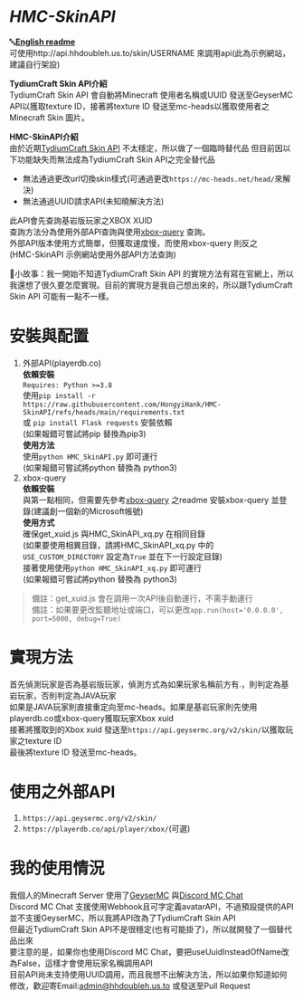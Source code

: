 
# *HMC-SkinAPI*
🔤[**English readme**](https://github.com/HongyiHank/HMC-SkinAPI/blob/main/README_EN.md)<br>
可使用http://api.hhdoubleh.us.to/skin/USERNAME 來調用api(此為示例網站，建議自行架設)<br>

**TydiumCraft Skin API介紹**<br>
TydiumCraft Skin API 會自動將Minecraft 使用者名稱或UUID 發送至GeyserMC API以獲取texture ID，接著將texture ID 發送至mc-heads以獲取使用者之Minecraft Skin 圖片。

**HMC-SkinAPI介紹**<br>
由於近期[TydiumCraft Skin API](https://tydiumcraft.net/docs/skinapi) 不太穩定，所以做了一個臨時替代品
但目前因以下功能缺失而無法成為TydiumCraft Skin API之完全替代品

 - 無法通過更改url切換skin樣式(可通過更改`https://mc-heads.net/head/`來解決)
 - 無法通過UUID請求API(未知曉解決方法)

此API會先查詢基岩版玩家之XBOX XUID <br>
查詢方法分為使用外部API查詢與使用[xbox-query](https://github.com/XiYang6666/xbox-query) 查詢。<br>
外部API版本使用方式簡單，但獲取速度慢，而使用xbox-query 則反之<br>
(HMC-SkinAPI 示例網站使用外部API方法查詢)

📕小故事：我一開始不知道TydiumCraft Skin API 的實現方法有寫在官網上，所以我還想了很久要怎麼實現。目前的實現方是我自己想出來的，所以跟TydiumCraft Skin API 可能有一點不一樣。
# 安裝與配置

 1. 外部API(playerdb.co)<br>
**依賴安裝**<br>
`Requires: Python >=3.8`<br>
使用`pip install -r https://raw.githubusercontent.com/HongyiHank/HMC-SkinAPI/refs/heads/main/requirements.txt`<br>
或 `pip install Flask requests` 安裝依賴<br>
(如果報錯可嘗試將pip 替換為pip3)<br>
**使用方法**<br>
使用`python HMC_SkinAPI.py` 即可運行<br>
(如果報錯可嘗試將python 替換為 python3)<br>
 2. xbox-query<br>
 **依賴安裝**<br>
與第一點相同，但需要先參考[xbox-query](https://github.com/XiYang6666/xbox-query) 之readme 安裝xbox-query 並登錄(建議創一個新的Microsoft帳號)<br>
**使用方式**<br>
確保get_xuid.js 與HMC_SkinAPI_xq.py 在相同目錄<br>
(如果要使用相異目錄，請將HMC_SkinAPI_xq.py 中的`USE_CUSTOM_DIRECTORY` 設定為`True` 並在下一行設定目錄)<br>
接著使用使用`python HMC_SkinAPI_xq.py` 即可運行<br>
(如果報錯可嘗試將python 替換為 python3)<br>

> 備註：get_xuid.js 會在調用一次API後自動運行，不需手動運行<br>
> 備註：如果要更改監聽地址或端口，可以更改`app.run(host='0.0.0.0', port=5000, debug=True)`
# 實現方法<br>

首先偵測玩家是否為基岩版玩家，偵測方式為如果玩家名稱前方有.，則判定為基岩玩家，否則判定為JAVA玩家<br>
如果是JAVA玩家則直接重定向至mc-heads。如果是基岩玩家則先使用playerdb.co或xbox-query獲取玩家Xbox xuid<br>
接著將獲取到的Xbox xuid 發送至`https://api.geysermc.org/v2/skin/`以獲取玩家之texture ID<br>
最後將texture ID 發送至mc-heads。
# 使用之外部API

1. `https://api.geysermc.org/v2/skin/`<br>
2. `https://playerdb.co/api/player/xbox/`(可選)
# 我的使用情況

我個人的Minecraft Server 使用了[GeyserMC](https://geysermc.org/) 與[Discord MC Chat](https://github.com/Xujiayao/Discord-MC-Chat)<br>
Discord MC Chat 支援使用Webhook且可字定義avatarAPI，不過預設提供的API並不支援GeyserMC，所以我將API改為了TydiumCraft Skin API<br>
但最近TydiumCraft Skin API不是很穩定(也有可能掛了)，所以就開發了一個替代品出來<br>
要注意的是，如果你也使用Discord MC Chat，要把useUuidInsteadOfName改為False，這樣才會使用玩家名稱調用API<br>
目前API尚未支持使用UUID調用，而且我想不出解決方法，所以如果你知道如何修改，歡迎寄Email:admin@hhdoubleh.us.to 或發送至Pull Request